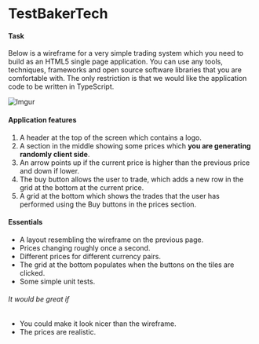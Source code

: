 # TestBakerTech

#### Task

Below is a wireframe for a very simple trading system which you need to build as an HTML5 single page application.
You can use any tools, techniques, frameworks and open source software libraries that you are comfortable with. The only restriction is that we would like the application code to be written in TypeScript.

![Imgur](https://www.dropbox.com/s/tnx5n9sugwvswce/test-baker-tech.png?raw=1)

#### Application features
1. A header at the top of the screen which contains a logo.
2. A section in the middle showing some prices which **you are generating randomly client side**.
3. An arrow points up if the current price is higher than the previous price and down if lower. 
4. The buy button allows the user to trade, which adds a new row in the grid at the bottom at the current price.
5. A grid at the bottom which shows the trades that the user has performed using the Buy buttons in the prices section.


#### Essentials
- A layout resembling the wireframe on the previous page.
- Prices changing roughly once a second.
- Different prices for different currency pairs.
- The grid at the bottom populates when the buttons on the tiles are clicked.
-  Some simple unit tests.

###### It would be great if

- You could make it look nicer than the wireframe.
- The prices are realistic.